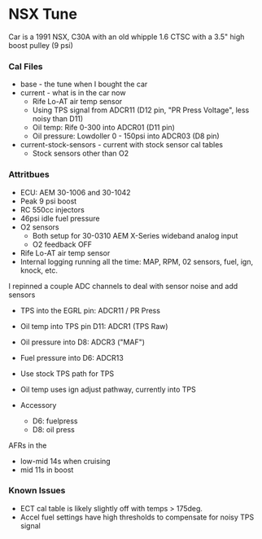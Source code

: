 # NSX Tune

Car is a 1991 NSX, C30A with an old whipple 1.6 CTSC with a 3.5" high boost pulley (9 psi)

### Cal Files

* base - the tune when I bought the car
* current - what is in the car now
  * Rife Lo-AT air temp sensor
  * Using TPS signal from ADCR11 (D12 pin, "PR Press Voltage", less noisy than D11)
  * Oil temp: Rife 0-300 into ADCR01 (D11 pin)
  * Oil pressure: Lowdoller 0 - 150psi into ADCR03 (D8 pin)
* current-stock-sensors - current with stock sensor cal tables
  * Stock sensors other than O2

### Attritbues

* ECU: AEM 30-1006 and 30-1042
* Peak 9 psi boost
* RC 550cc injectors
* 46psi idle fuel pressure
* O2 sensors
  * Both setup for 30-0310 AEM X-Series wideband analog input
  * O2 feedback OFF
* Rife Lo-AT air temp sensor
* Internal logging running all the time: MAP, RPM, 02 sensors, fuel, ign, knock, etc.

I repinned a couple ADC channels to deal with sensor noise and add sensors

* TPS into the EGRL pin: ADCR11 / PR Press
* Oil temp into TPS pin D11: ADCR1 (TPS Raw)
* Oil pressure into D8: ADCR3 ("MAF")
* Fuel pressure into D6: ADCR13

* Use stock TPS path for TPS
* Oil temp uses ign adjust pathway, currently into TPS
* Accessory
  * D6: fuelpress
  * D8: oil press

AFRs in the

* low-mid 14s when cruising
* mid 11s in boost


### Known Issues

* ECT cal table is likely slightly off with temps > 175deg.
* Accel fuel settings have high thresholds to compensate for noisy TPS signal
